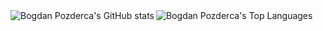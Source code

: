 <a href="https://github.com/anuraghazra/github-readme-stats">
  <img align="left" title="Bogdan Pozderca's GitHub stats" src="https://github-readme-stats.bogderp.io/?username=bogderp&theme=radical" />
</a>
<a href="https://github.com/anuraghazra/github-readme-stats">
  <img align="left" title="Bogdan Pozderca's Top Languages" src="https://github-readme-stats.bogderp.io/top-langs/?username=bogderp&theme=radical" />
</a>